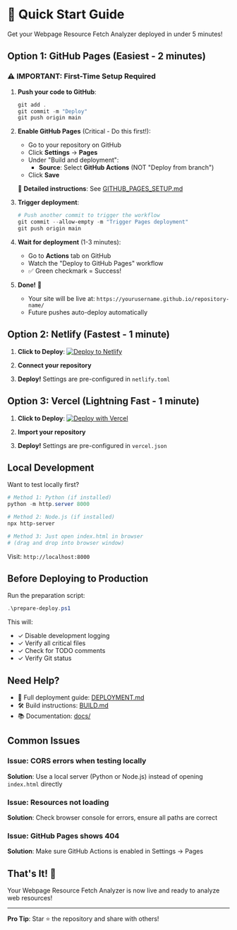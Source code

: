 # 🚀 Quick Start Guide

Get your Webpage Resource Fetch Analyzer deployed in under 5 minutes!

## Option 1: GitHub Pages (Easiest - 2 minutes)

### ⚠️ IMPORTANT: First-Time Setup Required

1. **Push your code to GitHub**:
   ```powershell
   git add .
   git commit -m "Deploy"
   git push origin main
   ```

2. **Enable GitHub Pages** (Critical - Do this first!):
   - Go to your repository on GitHub
   - Click **Settings** → **Pages**
   - Under "Build and deployment":
     - **Source**: Select **GitHub Actions** (NOT "Deploy from branch")
   - Click **Save**
   
   📖 **Detailed instructions**: See [GITHUB_PAGES_SETUP.md](GITHUB_PAGES_SETUP.md)

3. **Trigger deployment**:
   ```powershell
   # Push another commit to trigger the workflow
   git commit --allow-empty -m "Trigger Pages deployment"
   git push origin main
   ```

4. **Wait for deployment** (1-3 minutes):
   - Go to **Actions** tab on GitHub
   - Watch the "Deploy to GitHub Pages" workflow
   - ✅ Green checkmark = Success!

5. **Done!** 🎉
   - Your site will be live at: `https://yourusername.github.io/repository-name/`
   - Future pushes auto-deploy automatically

## Option 2: Netlify (Fastest - 1 minute)

1. **Click to Deploy**:
   [![Deploy to Netlify](https://www.netlify.com/img/deploy/button.svg)](https://app.netlify.com/start)

2. **Connect your repository**

3. **Deploy!** Settings are pre-configured in `netlify.toml`

## Option 3: Vercel (Lightning Fast - 1 minute)

1. **Click to Deploy**:
   [![Deploy with Vercel](https://vercel.com/button)](https://vercel.com/new)

2. **Import your repository**

3. **Deploy!** Settings are pre-configured in `vercel.json`

## Local Development

Want to test locally first?

```powershell
# Method 1: Python (if installed)
python -m http.server 8000

# Method 2: Node.js (if installed)
npx http-server

# Method 3: Just open index.html in browser
# (drag and drop into browser window)
```

Visit: `http://localhost:8000`

## Before Deploying to Production

Run the preparation script:

```powershell
.\prepare-deploy.ps1
```

This will:
- ✓ Disable development logging
- ✓ Verify all critical files
- ✓ Check for TODO comments
- ✓ Verify Git status

## Need Help?

- 📖 Full deployment guide: [DEPLOYMENT.md](DEPLOYMENT.md)
- 🛠️ Build instructions: [BUILD.md](BUILD.md)
- 📚 Documentation: [docs/](docs/)

## Common Issues

### Issue: CORS errors when testing locally
**Solution**: Use a local server (Python or Node.js) instead of opening `index.html` directly

### Issue: Resources not loading
**Solution**: Check browser console for errors, ensure all paths are correct

### Issue: GitHub Pages shows 404
**Solution**: Make sure GitHub Actions is enabled in Settings → Pages

## That's It! 🎉

Your Webpage Resource Fetch Analyzer is now live and ready to analyze web resources!

---

**Pro Tip**: Star ⭐ the repository and share with others!
